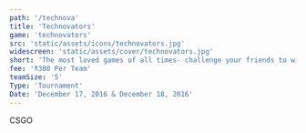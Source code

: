 ```yaml
---
path: '/technova'
title: 'Technovators'
game: 'technovators'
src: 'static/assets/icons/technovators.jpg'
widescreen: 'static/assets/cover/technovators.jpg'
short: 'The most loved games of all times- challenge your friends to win the tournament and challenge your rivals to earn the title!'
fee: '₹300 Per Team'
teamSize: '5'
Type: 'Tournament'
Date: 'December 17, 2016 & December 18, 2016' 
---
```


CSGO